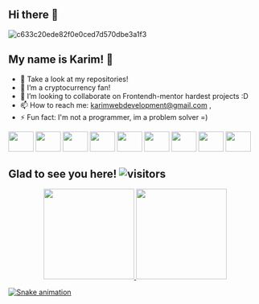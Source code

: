 <link rel="stylesheet" href="https://cdn.jsdelivr.net/gh/devicons/devicon@v2.14.0/devicon.min.css">

## Hi there 👾

![c633c20ede82f0e0ced7d570dbe3a1f3](https://user-images.githubusercontent.com/70382532/138322189-2db8df52-9dcb-40a0-88a8-c365466bd33d.gif)


## My name is Karim! 👾

- 🔭 Take a look at my repositories!
- 🌱 I’m a cryptocurrency fan!
- 👯 I’m looking to collaborate on Frontendh-mentor hardest projects :D
- 📫 How to reach me: karimwebdevelopment@gmail.com ,
- ⚡ Fun fact: I'm not a programmer, im a problem solver =)

 <div>
   <img height="40" width="50" src="https://cdn.jsdelivr.net/gh/devicons/devicon/icons/html5/html5-original.svg" />
   <img height="40" width="50" src="https://cdn.jsdelivr.net/gh/devicons/devicon/icons/css3/css3-original.svg" />
   <img height="40" width="50" src="https://cdn.jsdelivr.net/gh/devicons/devicon/icons/sass/sass-original.svg" />
   <img height="40" width="50" src="https://cdn.jsdelivr.net/gh/devicons/devicon/icons/javascript/javascript-original.svg" />
   <img height="40" width="50" src="https://cdn.jsdelivr.net/gh/devicons/devicon/icons/typescript/typescript-original.svg" />
   <img height="40" width="50" src="https://cdn.jsdelivr.net/gh/devicons/devicon/icons/react/react-original.svg" />
   <i class="devicon-nextjs-plain" font-size="50px"></i>
   <img height="40" width="50" src="https://cdn.jsdelivr.net/gh/devicons/devicon/icons/graphql/graphql-plain.svg" />
   <img height="40" width="50" src="https://cdn.jsdelivr.net/gh/devicons/devicon/icons/docker/docker-plain.svg" />
   <img height="40" width="50" src="https://cdn.jsdelivr.net/gh/devicons/devicon/icons/git/git-original.svg" />
 </div>


## Glad to see you here! ![visitors](https://visitor-badge.glitch.me/badge?page_id=yasssuz.todo-app)

<div align="center">
  <a href="https://github.com/yasssuz">
  <img height="180em" src="https://github-readme-stats.vercel.app/api?username=yasssuz&show_icons=true&theme=dracula&include_all_commits=true&count_private=true"/>
  <img height="180em" src="https://github-readme-stats.vercel.app/api/top-langs/?username=yasssuz&layout=compact&langs_count=7&theme=dracula"/>
</div>

![Snake animation](https://github.com/yasssuz/yasssuz/blob/output/github-contribution-grid-snake.svg)

